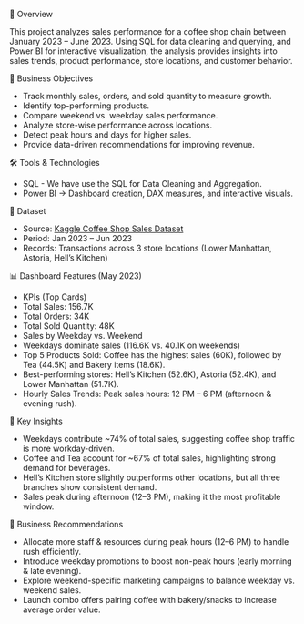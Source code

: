 📖 Overview

This project analyzes sales performance for a coffee shop chain between January 2023 – June 2023. Using SQL for data cleaning and querying, and Power BI for interactive visualization, the analysis provides insights into sales trends, product performance, store locations, and customer behavior.

🎯 Business Objectives
- Track monthly sales, orders, and sold quantity to measure growth.
- Identify top-performing products.
- Compare weekend vs. weekday sales performance.
- Analyze store-wise performance across locations.
- Detect peak hours and days for higher sales.
- Provide data-driven recommendations for improving revenue.

🛠️ Tools & Technologies
- SQL - We have use the SQL for Data Cleaning and Aggregation.
- Power BI → Dashboard creation, DAX measures, and interactive visuals.

📑 Dataset  
- Source: [Kaggle Coffee Shop Sales Dataset](https://www.kaggle.com/)  
- Period: Jan 2023 – Jun 2023  
- Records: Transactions across 3 store locations (Lower Manhattan, Astoria, Hell’s Kitchen)  

📊 Dashboard Features (May 2023)
- KPIs (Top Cards)
- Total Sales: 156.7K
- Total Orders: 34K
- Total Sold Quantity: 48K
- Sales by Weekday vs. Weekend
- Weekdays dominate sales (116.6K vs. 40.1K on weekends)
- Top 5 Products Sold: Coffee has the highest sales (60K), followed by Tea (44.5K) and Bakery items (18.6K).
-  Best-performing stores: Hell’s Kitchen (52.6K), Astoria (52.4K), and Lower Manhattan (51.7K).
- Hourly Sales Trends: Peak sales hours: 12 PM – 6 PM (afternoon & evening rush).

🔎 Key Insights
- Weekdays contribute ~74% of total sales, suggesting coffee shop traffic is more workday-driven.
- Coffee and Tea account for ~67% of total sales, highlighting strong demand for beverages.
- Hell’s Kitchen store slightly outperforms other locations, but all three branches show consistent demand.
- Sales peak during afternoon (12–3 PM), making it the most profitable window.

🚀 Business Recommendations
- Allocate more staff & resources during peak hours (12–6 PM) to handle rush efficiently.
- Introduce weekday promotions to boost non-peak hours (early morning & late evening).
- Explore weekend-specific marketing campaigns to balance weekday vs. weekend sales.
- Launch combo offers pairing coffee with bakery/snacks to increase average order value.


